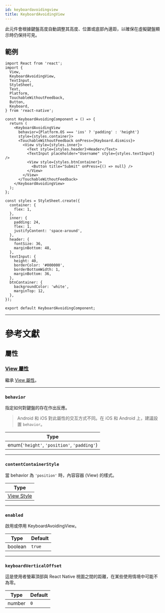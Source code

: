 ```yaml
---
id: keyboardavoidingview
title: KeyboardAvoidingView
---
```


此元件會根據鍵盤高度自動調整其高度、位置或底部內邊距，以確保在虛擬鍵盤顯示時仍保持可見。

## 範例

```SnackPlayer name=KeyboardAvoidingView&supportedPlatforms=android,ios
import React from 'react';
import {
  View,
  KeyboardAvoidingView,
  TextInput,
  StyleSheet,
  Text,
  Platform,
  TouchableWithoutFeedback,
  Button,
  Keyboard,
} from 'react-native';

const KeyboardAvoidingComponent = () => {
  return (
    <KeyboardAvoidingView
      behavior={Platform.OS === 'ios' ? 'padding' : 'height'}
      style={styles.container}>
      <TouchableWithoutFeedback onPress={Keyboard.dismiss}>
        <View style={styles.inner}>
          <Text style={styles.header}>Header</Text>
          <TextInput placeholder="Username" style={styles.textInput} />
          <View style={styles.btnContainer}>
            <Button title="Submit" onPress={() => null} />
          </View>
        </View>
      </TouchableWithoutFeedback>
    </KeyboardAvoidingView>
  );
};

const styles = StyleSheet.create({
  container: {
    flex: 1,
  },
  inner: {
    padding: 24,
    flex: 1,
    justifyContent: 'space-around',
  },
  header: {
    fontSize: 36,
    marginBottom: 48,
  },
  textInput: {
    height: 40,
    borderColor: '#000000',
    borderBottomWidth: 1,
    marginBottom: 36,
  },
  btnContainer: {
    backgroundColor: 'white',
    marginTop: 12,
  },
});

export default KeyboardAvoidingComponent;
```

---

# 參考文獻

## 屬性

### [View 屬性](view.md#props)

繼承 [View 屬性](view.md#props)。

---

### `behavior`

指定如何對鍵盤的存在作出反應。

> Android 和 iOS 對此屬性的交互方式不同。在 iOS 和 Android 上，建議設置 `behavior`。

| Type                                        |
| ------------------------------------------- |
| enum(`'height'`, `'position'`, `'padding'`) |

---

### `contentContainerStyle`

當 behavior 為 `'position'` 時，內容容器 (View) 的樣式。

| Type                              |
| --------------------------------- |
| [View Style](view-style-props.md) |

---

### `enabled`

啟用或停用 KeyboardAvoidingView。

| Type    | Default |
| ------- | ------- |
| boolean | `true`  |

---

### `keyboardVerticalOffset`

這是使用者螢幕頂部與 React Native 視圖之間的距離，在某些使用情境中可能不為零。

| Type   | Default |
| ------ | ------- |
| number | `0`     |